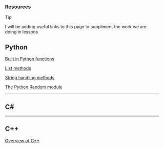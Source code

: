 ### Resources 

> [!TIP]
I will be adding useful links to this page to suppliment the work we are doing in lessons

## Python

[Built in Python functions](https://www.w3schools.com/python/python_ref_functions.asp)

[List methods](https://www.w3schools.com/python/python_lists_methods.asp)

[String handling methods](https://www.w3schools.com/python/python_ref_string.asp)

[The Python Random module](https://www.w3schools.com/python/module_random.asp)

___

## C#


___

## C++

[Overview of C++](https://www.w3schools.com/cpp/default.asp)


